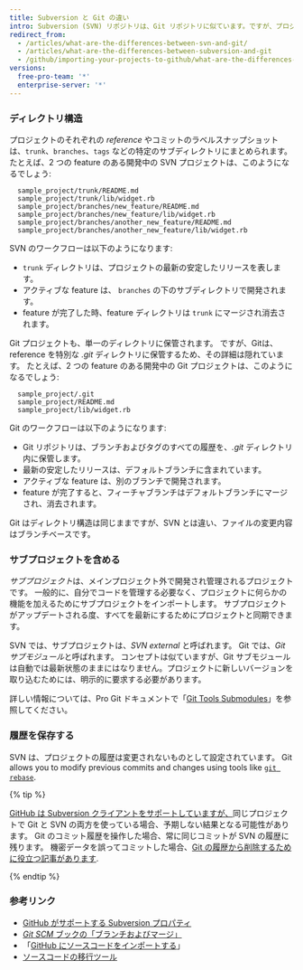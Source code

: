```yaml
---
title: Subversion と Git の違い
intro: Subversion (SVN) リポジトリは、Git リポジトリに似ています。ですが、プロジェクトのアーキテクチャの点からいくつかの違いがあります。
redirect_from:
  - /articles/what-are-the-differences-between-svn-and-git/
  - /articles/what-are-the-differences-between-subversion-and-git
  - /github/importing-your-projects-to-github/what-are-the-differences-between-subversion-and-git
versions:
  free-pro-team: '*'
  enterprise-server: '*'
---
```


### ディレクトリ構造

プロジェクトのそれぞれの *reference* やコミットのラベルスナップショットは、`trunk`、`branches`、`tags` などの特定のサブディレクトリにまとめられます。 たとえば、2 つの feature のある開発中の SVN プロジェクトは、このようになるでしょう:

      sample_project/trunk/README.md
      sample_project/trunk/lib/widget.rb
      sample_project/branches/new_feature/README.md
      sample_project/branches/new_feature/lib/widget.rb
      sample_project/branches/another_new_feature/README.md
      sample_project/branches/another_new_feature/lib/widget.rb

SVN のワークフローは以下のようになります:

* `trunk` ディレクトリは、プロジェクトの最新の安定したリリースを表します。
* アクティブな feature は、 `branches` の下のサブディレクトリで開発されます。
* feature が完了した時、feature ディレクトリは `trunk` にマージされ消去されます。

Git プロジェクトも、単一のディレクトリに保管されます。 ですが、Gitは、reference を特別な *.git* ディレクトリに保管するため、その詳細は隠れています。 たとえば、2 つの feature のある開発中の Git プロジェクトは、このようになるでしょう:

      sample_project/.git
      sample_project/README.md
      sample_project/lib/widget.rb

Git のワークフローは以下のようになります:

* Git リポジトリは、ブランチおよびタグのすべての履歴を、*.git* ディレクトリ内に保管します。
* 最新の安定したリリースは、デフォルトブランチに含まれています。
* アクティブな feature は、別のブランチで開発されます。
* feature が完了すると、フィーチャブランチはデフォルトブランチにマージされ、消去されます。

Git はディレクトリ構造は同じままですが、SVN とは違い、ファイルの変更内容はブランチベースです。

### サブプロジェクトを含める

*サブプロジェクト*は、メインプロジェクト外で開発され管理されるプロジェクトです。 一般的に、自分でコードを管理する必要なく、プロジェクトに何らかの機能を加えるためにサブプロジェクトをインポートします。 サブプロジェクトがアップデートされる度、すべてを最新にするためにプロジェクトと同期できます。

SVN では、サブプロジェクトは、*SVN external* と呼ばれます。 Git では、*Git サブモジュール*と呼ばれます。 コンセプトは似ていますが、Git サブモジュールは自動では最新状態のままにはなりません。プロジェクトに新しいバージョンを取り込むためには、明示的に要求する必要があります。

詳しい情報については、Pro Git ドキュメントで「[Git Tools Submodules](https://git-scm.com/book/en/Git-Tools-Submodules)」を参照してください。

### 履歴を保存する

SVN は、プロジェクトの履歴は変更されないものとして設定されています。 Git allows you to modify previous commits and changes using tools like [`git rebase`](/github/getting-started-with-github/about-git-rebase).

{% tip %}

[GitHub は Subversion クライアントをサポートしていますが、](/articles/support-for-subversion-clients)同じプロジェクトで Git と SVN の両方を使っている場合、予期しない結果となる可能性があります。 Git のコミット履歴を操作した場合、常に同じコミットが SVN の履歴に残ります。 機密データを誤ってコミットした場合、[Git の履歴から削除するために役立つ記事があります](/articles/removing-sensitive-data-from-a-repository).

{% endtip %}

### 参考リンク

- [GitHub がサポートする Subversion プロパティ](/articles/subversion-properties-supported-by-github)
- [_Git SCM_ ブックの「ブランチおよびマージ」](https://git-scm.com/book/en/Git-Branching-Basic-Branching-and-Merging)
- 「[GitHub にソースコードをインポートする](/articles/importing-source-code-to-github)」
- [ソースコードの移行ツール](/articles/source-code-migration-tools)
